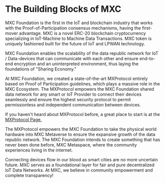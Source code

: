# The Building Blocks of MXC

MXC Foundation is the first in the IoT and blockchain industry that works with the Proof-of-Participation consensus mechanisms, having the first-mover advantage. MXC is a novel ERC-20 blockchain cryptocurrency specializing in IoT-Machine to Machine Data Transactions. MXC token is uniquely fashioned built for the future of IoT and LPWAN technology.&#x20;

MXC Foundation enables the scalability of the data republic network for IoT / Data-devices that can communicate with each other and ensure end-to-end encryption and an uninterpreted environment, thus laying the foundations of "Sharing Economy."&#x20;

At MXC Foundation, we created a state-of-the-art MXProtocol entirely based on Proof of Participation guidelines, which plays a massive role in the MXC Ecosystem. The MXProtocol empowers the MXC Foundation shared data network for any smart or IoT Provider to connect their devices seamlessly and ensure the highest security protocol to permit permissionless and independent communication between devices.&#x20;

If you haven't heard about MXProtocol before, a great place to start is at the [MXProtocol Page.](broken-reference)

The MXProtocol empowers the MXC Foundation to take the physical world hardware into MXC Metaverse to ensure the expansive growth of the data republic network. The MXC Foundation intends to create something that has never been done before, MXC Metaspace, where the community experiences living in the internet.&#x20;

Connecting devices flow in our blood as smart cities are no more uncertain future. MXC serves as a foundational layer for fair and pure decentralized IoT Data Networks. At MXC, we believe in community empowerment and complete transparency!&#x20;
